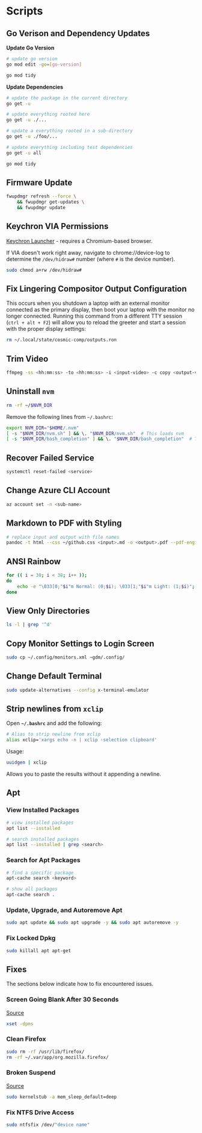# Scripts

## Go Verison and Dependency Updates

**Update Go Version**  

```sh
# update go version
go mod edit -go=[go-version]

go mod tidy
```

**Update Dependencies**  

```sh
# update the package in the current directory
go get -u

# update everything rooted here
go get -u ./...

# update a everything rooted in a sub-directory
go get -u ./foo/...

# update everything including test dependencies
go get -u all

go mod tidy
```

## Firmware Update

```sh
fwupdmgr refresh --force \
    && fwupdmgr get-updates \
    && fwupdmgr update
```

## Keychron VIA Permissions

[Keychron Launcher](https://launcher.keychron.com/) - requires a Chromium-based browser.

If VIA doesn't work right away, navigate to chrome://device-log to determine the `/dev/hidraw#` number (where `#` is the device number).

```sh
sudo chmod a+rw /dev/hidraw#
```

## Fix Lingering Compositor Output Configuration

This occurs when you shutdown a laptop with an external monitor connected as the primary display, then boot your laptop with the monitor no longer connected. Running this command from a different TTY session (`ctrl + alt + F2`) will allow you to reload the greeter and start a session with the proper display settings:

```sh
rm ~/.local/state/cosmic-comp/outputs.ron
```

## Trim Video

```sh
ffmpeg -ss <hh:mm:ss> -to <hh:mm:ss> -i <input-video> -c copy <output-video>
```

## Uninstall `nvm`

```sh
rm -rf ~/$NVM_DIR
```

Remove the following lines from `~/.bashrc`:

```sh
export NVM_DIR="$HOME/.nvm"
[ -s "$NVM_DIR/nvm.sh" ] && \. "$NVM_DIR/nvm.sh"  # This loads nvm
[ -s "$NVM_DIR/bash_completion" ] && \. "$NVM_DIR/bash_completion"  # This loads nvm bash_completion
```

## Recover Failed Service

```sh
systemctl reset-failed <service>
```

## Change Azure CLI Account

```sh
az account set -n <sub-name>
```

## Markdown to PDF with Styling

```sh
# replace input and output with file names
pandoc -t html --css ~/github.css <input>.md -o <output>.pdf --pdf-engine-opt=--enable-local-file-access --metadata title="Git Setup"
```

## ANSI Rainbow

```sh
for (( i = 30; i < 38; i++ ));
do
    echo -e "\033[0;"$i"m Normal: (0;$i); \033[1;"$i"m Light: (1;$i)";
done
```

## View Only Directories

```bash
ls -l | grep '^d'
```

## Copy Monitor Settings to Login Screen

```bash
sudo cp ~/.config/monitors.xml ~gdm/.config/
```

## Change Default Terminal

```bash
sudo update-alternatives --config x-terminal-emulator
```

## Strip newlines from **`xclip`**

Open **`~/.bashrc`** and add the following:

```sh
# Alias to strip newline from xclip
alias xclip='xargs echo -n | xclip -selection clipboard'
```

Usage:

```sh
uuidgen | xclip
```

Allows you to paste the results without it appending a newline.

## Apt

### View Installed Packages

```bash
# view installed packages
apt list --installed

# search installed packages
apt list --installed | grep <search>
```

### Search for Apt Packages

```bash
# find a specific package
apt-cache search <keyword>

# show all packages
apt-cache search .
```

### Update, Upgrade, and Autoremove Apt

```bash
sudo apt update && sudo apt upgrade -y && sudo apt autoremove -y
```

### Fix Locked Dpkg

```bash
sudo killall apt apt-get
```

## Fixes

The sections below indicate how to fix encountered issues.

### Screen Going Blank After 30 Seconds

[Source](https://www.reddit.com/r/pop_os/comments/eln8bp/screen_going_black_after_30_seconds/)

```bash
xset -dpms
```

### Clean Firefox

```bash
sudo rm -rf /usr/lib/firefox/
rm -rf ~/.var/app/org.mozilla.firefox/
```

### Broken Suspend

[Source](https://github.com/pop-os/pop/issues/449#issuecomment-502746351)

```bash
sudo kernelstub -a mem_sleep_default=deep
```

### Fix NTFS Drive Access

```sh
sudo ntfsfix /dev/"device name"
```
